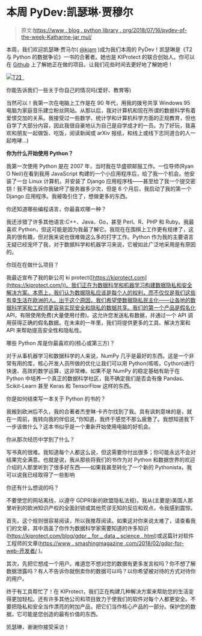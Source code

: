 # 本周 PyDev:凯瑟琳·贾穆尔

> 原文:[https://www . blog . python library . org/2018/07/16/pydev-of-the-week-Katharine-jar mul/](https://www.blog.pythonlibrary.org/2018/07/16/pydev-of-the-week-katharine-jarmul/)

本周，我们欢迎凯瑟琳·贾马尔( [@kjam](https://twitter.com/kjam) )成为我们本周的 PyDev！凯瑟琳是《T2 与 Python 的数据争论》一书的合著者。她也是 KIProtect 的联合创始人。你可以在 [Github](https://github.com/kjam) 上了解她正在做的项目。让我们花些时间去更好地了解她吧！

[![](../Images/5711895f1e5bef73232fe0e5d917e7b4.png)T2】](https://www.blog.pythonlibrary.org/wp-content/uploads/2018/06/katharine_jarmul_headshot.jpg)

你能告诉我们一些关于你自己的情况吗(爱好、教育等)

当然可以！我第一次在电脑上工作是在 90 年代，用我的拨号共享 Windows 95 电脑为家庭音乐建立粉丝网站。从那以后，我对计算机和现在所谓的数据科学有着爱恨交加的关系。我接受过一些数学、统计学和计算机科学方面的正规教育，但也自学了大部分内容，因此我很自豪地认为自己是自学成才的一员。为了好玩，我喜欢和朋友一起做饭、吃饭，阅读新闻或 arXiv 报纸，和线上或线下志同道合的人一起咆哮...)

**你为什么开始使用 Python？**

我第一次使用 Python 是在 2007 年，当时我在华盛顿邮报工作。一位导师(Ryan O Neil)在看到我用 JavaScript 构建的一个小应用程序后，给了我一个机会。他安装了一台 Linux 计算机，并安装了 Django 应用程序栈——甚至给了我一个提交密钥！我不能告诉你我破坏了服务器多少次，但是 6 个月后，我启动了我的第一个 Django 应用程序。我被吸引住了，想做更多的东西。

你还知道哪些编程语言，你最喜欢哪一种？

我还涉猎了许多其他语言:C++、Java、Go，甚至 Perl、R、PHP 和 Ruby。我最喜欢 Python，但这可能是因为我最了解它。我现在在围棋上工作更有规律了，这真的很有趣，但对我来说也很难做这么多的打字工作。Python 作为我的主要语言无疑已经宠坏了我，对于数据科学和机器学习来说，它被如此广泛地采用是有原因的。

你现在在做什么项目？

我最近宣布了我的新公司 ki protect([https://kiprotect.com](https://kiprotect.com/))。我们正在为数据科学和机器学习构建数据隐私和安全解决方案。本质上，我们认为数据隐私应该是每个人的权利，而不仅仅是我们这些有幸生活在欧洲的人。出于这个原因，我们希望使数据隐私民主化——让各地的数据科学家和工程师更容易实现安全和隐私的数据共享。我们的第一个产品是假名化 API，有限使用免费(大量使用付费)。这允许您发送私有数据，并通过一个 API 调用获得正确的假名数据。在未来的一年里，我们将提供更多的工具、解决方案和 API 来帮助提高安全性和隐私性。

哪些 Python 库是你最喜欢的(核心或第三方)？

对于从事机器学习和数据科学的人来说，NumPy 几乎是最好的东西。这是一个非常有用的库，核心开发人员所做的优化让我们可以用 Python(咳咳，Cython)进行快速、高效的数学运算，这非常棒。如果不是 NumPy 的稳定基础有助于在 Python 中培养一个真正的数据科学社区，我不确定我们是否会有像 Pandas、Scikit-Learn 甚至 Keras 和 TensorFlow 这样的东西。

你是如何结束写一本关于 Python 的书的？

我搬到欧洲后不久，我的合著者杰奎琳·卡齐尔找到了我。具有讽刺意味的是，就在一周前，我转向我的伴侣说,“你知道，我终于感觉不那么疲惫了。我想知道我下一步该做什么？这本书似乎是一个重新开始使用电脑的好机会。

你从那次经历中学到了什么？

写书真的很难。我知道每个人都这么说，但这需要你付出很多；你可能永远不会对结果完全满意。也就是说，我从那些将我们的书作为对 Python 和数据世界的欢迎介绍的人那里听到了很多好东西——如果我甚至转化了一个新的 Pythonista，我可以说我已经取得了一些影响

你还有什么想说的吗？

不要使您的网站离线，以遵守 GDPR(新的欧盟隐私法规)。我从(主要是)美国人那里听到的欧洲知识产权的全面封锁或其他荒谬无知的反应和观点，令我感到震惊。

首先，这个规则很容易阅读，所以我推荐阅读。如果这对你来说太难了，请查看我们的文章，其中涵盖了你作为数据科学家需要知道的许多知识([https://kiprotect.com/blog/<wbr>gdpr _ for _ data _ science . html](https://kiprotect.com/blog/gdpr_for_data_science.html))或这篇针对软件工程师的文章([https://www . smashingmagazine .<wbr>com/2018/02/gdpr-for-web-<wbr>开发者/](https://www.smashingmagazine.com/2018/02/gdpr-for-web-developers/) )。

其次，先把它想成一个用户。难道您不想对您的数据有更多发言权吗？你不想了解数据泄露吗？有人不告诉你就倒卖你的数据可以吗？以你希望被对待的方式对待你的用户。

终于有工具帮忙了！在 KIProtect，我们正在构建几种解决方案来帮助您的生活变得更加轻松。还有许多其他公司和项目致力于使我们的软件对每个人都更安全。不要把隐私和安全当作漂亮的附加产品，把它们当作核心产品的一部分。保护您的数据，它可能是您创造的最有价值的东西。

凯瑟琳，谢谢你接受采访！